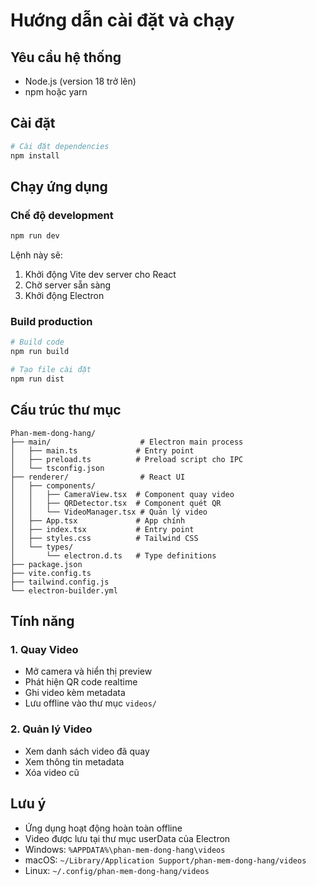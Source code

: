 # Hướng dẫn cài đặt và chạy

## Yêu cầu hệ thống
- Node.js (version 18 trở lên)
- npm hoặc yarn

## Cài đặt

```bash
# Cài đặt dependencies
npm install
```

## Chạy ứng dụng

### Chế độ development
```bash
npm run dev
```

Lệnh này sẽ:
1. Khởi động Vite dev server cho React
2. Chờ server sẵn sàng
3. Khởi động Electron

### Build production
```bash
# Build code
npm run build

# Tạo file cài đặt
npm run dist
```

## Cấu trúc thư mục

```
Phan-mem-dong-hang/
├── main/                    # Electron main process
│   ├── main.ts             # Entry point
│   ├── preload.ts          # Preload script cho IPC
│   └── tsconfig.json
├── renderer/                # React UI
│   ├── components/
│   │   ├── CameraView.tsx  # Component quay video
│   │   ├── QRDetector.tsx  # Component quét QR
│   │   └── VideoManager.tsx # Quản lý video
│   ├── App.tsx             # App chính
│   ├── index.tsx           # Entry point
│   ├── styles.css          # Tailwind CSS
│   └── types/
│       └── electron.d.ts   # Type definitions
├── package.json
├── vite.config.ts
├── tailwind.config.js
└── electron-builder.yml
```

## Tính năng

### 1. Quay Video
- Mở camera và hiển thị preview
- Phát hiện QR code realtime
- Ghi video kèm metadata
- Lưu offline vào thư mục `videos/`

### 2. Quản lý Video
- Xem danh sách video đã quay
- Xem thông tin metadata
- Xóa video cũ

## Lưu ý

- Ứng dụng hoạt động hoàn toàn offline
- Video được lưu tại thư mục userData của Electron
- Windows: `%APPDATA%\phan-mem-dong-hang\videos`
- macOS: `~/Library/Application Support/phan-mem-dong-hang/videos`
- Linux: `~/.config/phan-mem-dong-hang/videos`

